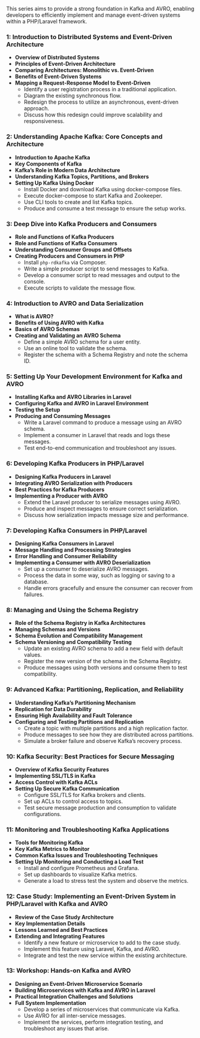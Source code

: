 This series aims to provide a strong foundation in Kafka and AVRO, enabling developers to efficiently implement and manage event-driven systems within a PHP/Laravel framework.

### 1: Introduction to Distributed Systems and Event-Driven Architecture
- **Overview of Distributed Systems**
- **Principles of Event-Driven Architecture**
- **Comparing Architectures: Monolithic vs. Event-Driven**
- **Benefits of Event-Driven Systems**
- **Mapping a Request-Response Model to Event-Driven**
  - Identify a user registration process in a traditional application.
  - Diagram the existing synchronous flow.
  - Redesign the process to utilize an asynchronous, event-driven approach.
  - Discuss how this redesign could improve scalability and responsiveness.

### 2: Understanding Apache Kafka: Core Concepts and Architecture
- **Introduction to Apache Kafka**
- **Key Components of Kafka**
- **Kafka’s Role in Modern Data Architecture**
- **Understanding Kafka Topics, Partitions, and Brokers**
- **Setting Up Kafka Using Docker**
  - Install Docker and download Kafka using docker-compose files.
  - Execute docker-compose to start Kafka and Zookeeper.
  - Use CLI tools to create and list Kafka topics.
  - Produce and consume a test message to ensure the setup works.

### 3: Deep Dive into Kafka Producers and Consumers
- **Role and Functions of Kafka Producers**
- **Role and Functions of Kafka Consumers**
- **Understanding Consumer Groups and Offsets**
- **Creating Producers and Consumers in PHP**
  - Install `php-rdkafka` via Composer.
  - Write a simple producer script to send messages to Kafka.
  - Develop a consumer script to read messages and output to the console.
  - Execute scripts to validate the message flow.

### 4: Introduction to AVRO and Data Serialization
- **What is AVRO?**
- **Benefits of Using AVRO with Kafka**
- **Basics of AVRO Schemas**
- **Creating and Validating an AVRO Schema**
  - Define a simple AVRO schema for a user entity.
  - Use an online tool to validate the schema.
  - Register the schema with a Schema Registry and note the schema ID.

### 5: Setting Up Your Development Environment for Kafka and AVRO
- **Installing Kafka and AVRO Libraries in Laravel**
- **Configuring Kafka and AVRO in Laravel Environment**
- **Testing the Setup**
- **Producing and Consuming Messages**
  - Write a Laravel command to produce a message using an AVRO schema.
  - Implement a consumer in Laravel that reads and logs these messages.
  - Test end-to-end communication and troubleshoot any issues.

### 6: Developing Kafka Producers in PHP/Laravel
- **Designing Kafka Producers in Laravel**
- **Integrating AVRO Serialization with Producers**
- **Best Practices for Kafka Producers**
- **Implementing a Producer with AVRO**
  - Extend the Laravel producer to serialize messages using AVRO.
  - Produce and inspect messages to ensure correct serialization.
  - Discuss how serialization impacts message size and performance.

### 7: Developing Kafka Consumers in PHP/Laravel
- **Designing Kafka Consumers in Laravel**
- **Message Handling and Processing Strategies**
- **Error Handling and Consumer Reliability**
- **Implementing a Consumer with AVRO Deserialization**
  - Set up a consumer to deserialize AVRO messages.
  - Process the data in some way, such as logging or saving to a database.
  - Handle errors gracefully and ensure the consumer can recover from failures.

### 8: Managing and Using the Schema Registry
- **Role of the Schema Registry in Kafka Architectures**
- **Managing Schemas and Versions**
- **Schema Evolution and Compatibility Management**
- **Schema Versioning and Compatibility Testing**
  - Update an existing AVRO schema to add a new field with default values.
  - Register the new version of the schema in the Schema Registry.
  - Produce messages using both versions and consume them to test compatibility.

### 9: Advanced Kafka: Partitioning, Replication, and Reliability
- **Understanding Kafka’s Partitioning Mechanism**
- **Replication for Data Durability**
- **Ensuring High Availability and Fault Tolerance**
- **Configuring and Testing Partitions and Replication**
  - Create a topic with multiple partitions and a high replication factor.
  - Produce messages to see how they are distributed across partitions.
  - Simulate a broker failure and observe Kafka’s recovery process.

### 10: Kafka Security: Best Practices for Secure Messaging
- **Overview of Kafka Security Features**
- **Implementing SSL/TLS in Kafka**
- **Access Control with Kafka ACLs**
- **Setting Up Secure Kafka Communication**
  - Configure SSL/TLS for Kafka brokers and clients.
  - Set up ACLs to control access to topics.
  - Test secure message production and consumption to validate configurations.

### 11: Monitoring and Troubleshooting Kafka Applications
- **Tools for Monitoring Kafka**
- **Key Kafka Metrics to Monitor**
- **Common Kafka Issues and Troubleshooting Techniques**
- **Setting Up Monitoring and Conducting a Load Test**
  - Install and configure Prometheus and Grafana.
  - Set up dashboards to visualize Kafka metrics.
  - Generate a load to stress test the system and observe the metrics.

### 12: Case Study: Implementing an Event-Driven System in PHP/Laravel with Kafka and AVRO
- **Review of the Case Study Architecture**
- **Key Implementation Details**
- **Lessons Learned and Best Practices**
- **Extending and Integrating Features**
  - Identify a new feature or microservice to add to the case study.
  - Implement this feature using Laravel, Kafka, and AVRO.
  - Integrate and test the new service within the existing architecture.

### 13: Workshop: Hands-on Kafka and AVRO
- **Designing an Event-Driven Microservice Scenario**
- **Building Microservices with Kafka and AVRO in Laravel**
- **Practical Integration Challenges and Solutions**
- **Full System Implementation**
  - Develop a series of microservices that communicate via Kafka.
  - Use AVRO for all inter-service messages.
  - Implement the services, perform integration testing, and troubleshoot any issues that arise.



